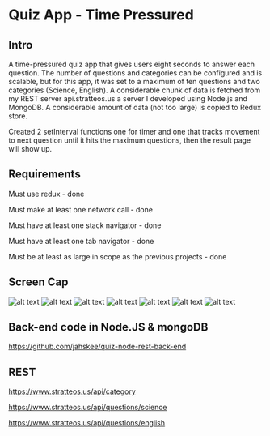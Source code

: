 # Quiz App - Time Pressured

## Intro

A time-pressured quiz app that gives users eight seconds to answer each question.
The number of questions and categories can be configured and is scalable, but for this app, it was set to a maximum of ten questions and two categories (Science, English). A considerable chunk of data is
fetched from my REST server api.stratteos.us a server I developed using Node.js and MongoDB. 
A considerable amount of data (not too large) is copied to Redux store. 

Created 2 setInterval functions one for timer and one that tracks movement to next question until 
it hits the maximum questions, then the result page will show up.

## Requirements

Must use redux - done

Must make at least one network call - done

Must have at least one stack navigator - done

Must have at least one tab navigator - done

Must be at least as large in scope as the previous projects - done


## Screen Cap

![alt text](https://image.ibb.co/gdUekd/photo1.jpg)
![alt text](https://image.ibb.co/jUBEJy/photo2.jpg)
![alt text](https://image.ibb.co/eENMyy/photo3.jpg)
![alt text](https://image.ibb.co/d6hzkd/photo4.jpg)
![alt text](https://image.ibb.co/cMxody/photo5.jpg)
![alt text](https://image.ibb.co/d14C5d/photo6.jpg)
![alt text](https://image.ibb.co/eSi5Qd/photo7.jpg)

## Back-end code in Node.JS & mongoDB

https://github.com/jahskee/quiz-node-rest-back-end

## REST

https://www.stratteos.us/api/category

https://www.stratteos.us/api/questions/science

https://www.stratteos.us/api/questions/english
